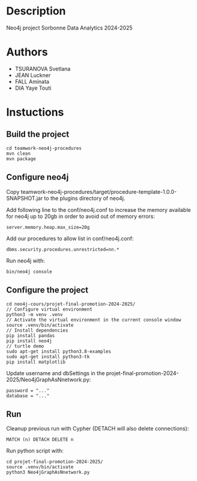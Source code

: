 # Description

Neo4j project Sorbonne Data Analytics 2024-2025 

# Authors

* TSURANOVA Svetlana
* JEAN Luckner
* FALL Aminata
* DIA Yaye Touti

# Instuctions
## Build the project
```
cd teamwork-neo4j-procedures
mvn clean
mvn package
```

## Configure neo4j
Copy teamwork-neo4j-procedures/target/procedure-template-1.0.0-SNAPSHOT.jar
to the plugins directory of neo4j.

Add following line to the conf/neo4j.conf to increase the memory
available for neo4j up to 20gb in order to avoid out of memory errors:
```
server.memory.heap.max_size=20g
```

Add our procedures to allow list in conf/neo4j.conf:
```
dbms.security.procedures.unrestricted=nn.*
```

Run neo4j with:
```
bin/neo4j console
```

## Configure the project
```
cd neo4j-cours/projet-final-promotion-2024-2025/
// Configure virtual environment
python3 -m venv .venv
// Activate the virtual environment in the current console window
source .venv/bin/activate
// Install dependencies
pip install pandas
pip install neo4j
// turtle demo
sudo apt-get install python3.8-examples 
sudo apt-get install python3-tk
pip install matplotlib
```

Update username and dbSettings in the
projet-final-promotion-2024-2025/Neo4jGraphAsNnetwork.py:
```
password = "..."
database = "..."
```

## Run
Cleanup previous run with Cypher (DETACH will also delete connections):
```
MATCH (n) DETACH DELETE n
```
Run python script with:
```
cd projet-final-promotion-2024-2025/
source .venv/bin/activate
python3 Neo4jGraphAsNnetwork.py
```